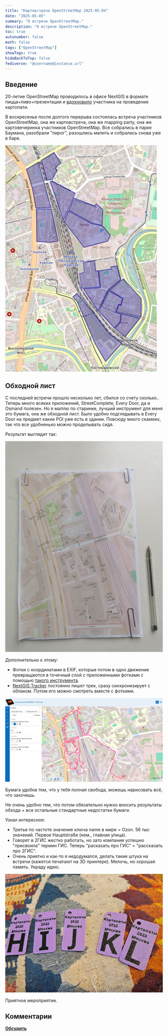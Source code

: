 ```yaml
---
title: "Картовстреча OpenStreetMap 2025-05-04"
date: "2025-05-05"
summary: "О встрече OpenStreetMap."
description: "О встрече OpenStreetMap."
toc: true
autonumber: false
math: false
tags: ["OpenStreetMap"]
showTags: true
hideBackToTop: false
fediverse: "@username@instance.url"
---
```


## Введение

20-летие OpenStreetMap проводилось в офисе NextGIS в формате пицца+пиво+презентации и [вдохновило](https://t.me/ruosm/894703) участника на проведение картопати.

В воскресенье после долгого перерыва состоялась встреча участников OpenStreetMap, она же картовстреча, она же mapping party, она же картовечеринка участников OpenStreetMap. Все собрались в парке Баумана, разобрали "пирог", разошлись мапить и собрались снова уже в баре.

![osm-pirog.png](osm-pirog.png "Пирожок")

## Обходной лист

С последней встречи прошло несколько лет, сбился со счету сколько.. Теперь много всяких приложений, StreetComplete, Every Door, да и Osmand полезен. Но я маплю по старинке, лучший инструмент для меня это бумага, она же обходной лист. Было удобно подглядывать в Every Door на предмет какие POI уже есть в здании. Повсюду много скамеек, так что все удобненько можно проделывать сидя.

Результат выглядит так:

![osm-walkingpaper.png](osm-walkingpaper.png)

Дополнительно к этому:

* Фотки с координатами в EXIF, которые потом в одно движение превращаются в точечный слой с приложенными фотками с помощью [такого инструмента](https://toolbox.nextgis.com/t/exif2resource).
* [NextGIS Tracker](https://nextgis.ru/nextgis-tracker/) постоянно пишет трек, сразу синхронизирует с облаком. Потом его можно смотреть вместе с фотками.

![osm-tracks.png](osm-tracks.png)

Бумага удобна тем, что у тебя полная свобода, можешь нарисовать всё, что захочешь.

Не очень удобно тем, что потом обязательно нужно вносить результаты обхода + все остальные стандартные недостатки бумаги.

Узнал интересное:

* Третье по частоте значение ключа name в мире = Ozon. 56 тыс значений. Первое Hauptstraße (нем., главная улица).
* Говорят в 2ГИС жестко работать, но зато компания успешно "присвоила" термин ГИС. Теперь "расказать про ГИС" = "рассказать про 2ГИС".
* Очень приятно и как-то я недодумался, делать такие штука на встречи (кажется печатают на 3D принтере). Мелочь, но хорошая память. Украду идею.

![osm-tags.png](osm-tags.png "Фото и производство Кирилла С.")

Приятное мероприятие.

## Комментарии

[**Обсудить**](https://t.me/answer42geo/83)
